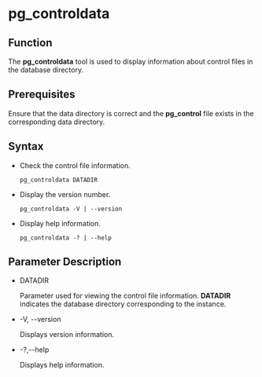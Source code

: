# pg\_controldata<a name="EN-US_TOPIC_0249632253"></a>

## Function<a name="en-us_topic_0237152440_section125419154813"></a>

The  **pg\_controldata**  tool is used to display information about control files in the database directory.

## Prerequisites<a name="en-us_topic_0237152440_section14602518109"></a>

Ensure that the data directory is correct and the  **pg\_control**  file exists in the corresponding data directory.

## Syntax<a name="en-us_topic_0237152440_section554725769"></a>

-   Check the control file information.

    ```
    pg_controldata DATADIR
    ```

-   Display the version number.

    ```
    pg_controldata -V | --version
    ```

-   Display help information.

    ```
    pg_controldata -? | --help
    ```


## Parameter Description<a name="en-us_topic_0237152440_section187851955142614"></a>

-   DATADIR

    Parameter used for viewing the control file information.  **DATADIR**  indicates the database directory corresponding to the instance.

-   -V, --version

    Displays version information.

-   -?,--help

    Displays help information.


